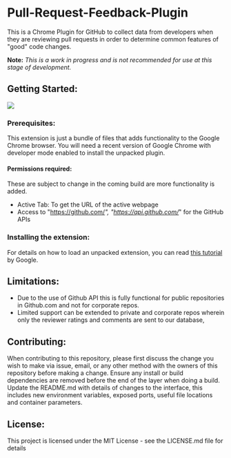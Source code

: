 # Pull-Request-Feedback-Plugin
This is a Chrome Plugin for GitHub to collect data from developers when they are reviewing pull requests in order to determine common features of "good" code changes.

**Note:** *This is a work in progress and is not recommended for use at this stage of development.*

## Getting Started:
![](https://raw.githubusercontent.com/achyudhk/Code-Change-Reviewability-Plugin/master/doc/screenshot.png)
### Prerequisites:
This extension is just a bundle of files that adds functionality to the Google Chrome browser. You will need a recent version of Google Chrome with developer mode enabled to install the unpacked plugin.
#### Permissions required:
These are subject to change in the coming build are more functionality is added.
  * Active Tab: To get the URL of the active webpage
  * Access to "https://github.com/*", "https://api.github.com/*" for the GitHub APIs
### Installing the extension:
For details on how to load an unpacked extension, you can read [this tutorial](https://developer.chrome.com/extensions/getstarted#unpacked) by Google.

## Limitations:
* Due to the use of Github API this is fully functional for public repositories in Github.com and not for corporate repos.
* Limited support can be extended to private and corporate repos wherein only the reviewer ratings and comments are sent to our database,

## Contributing:
When contributing to this repository, please first discuss the change you wish to make via issue, email, or any other method with the owners of this repository before making a change. Ensure any install or build dependencies are removed before the end of the layer when doing a build. Update the README.md with details of changes to the interface, this includes new environment variables, exposed ports, useful file locations and container parameters.

## License:
This project is licensed under the MIT License - see the LICENSE.md file for details
